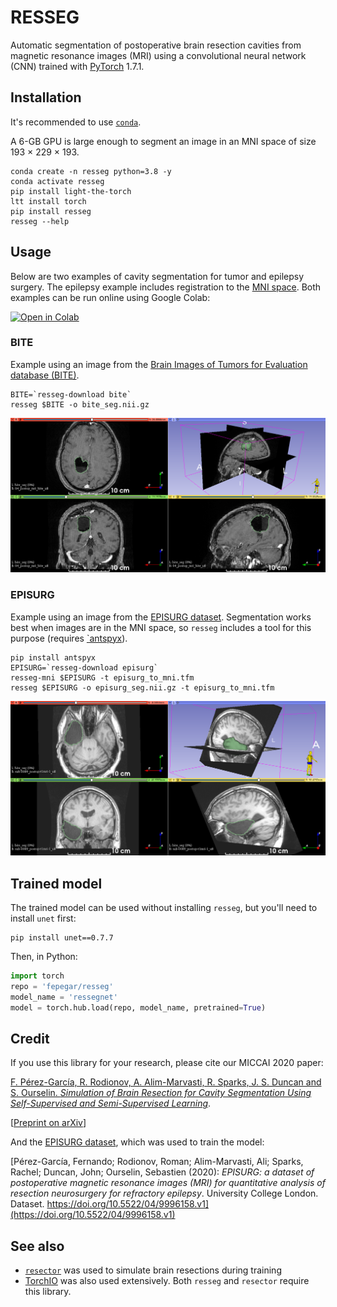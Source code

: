 # RESSEG

Automatic segmentation of postoperative brain resection cavities from magnetic resonance images (MRI) using a convolutional neural network (CNN) trained with [PyTorch](https://pytorch.org/) 1.7.1.

## Installation

It's recommended to use [`conda`](https://docs.conda.io/en/latest/miniconda.html).

A 6-GB GPU is large enough to segment an image in an MNI space of size 193 × 229 × 193.

```shell
conda create -n resseg python=3.8 -y
conda activate resseg
pip install light-the-torch
ltt install torch
pip install resseg
resseg --help
```

## Usage

Below are two examples of cavity segmentation for tumor and epilepsy surgery. The epilepsy example includes registration to the [MNI space](https://www.lead-dbs.org/about-the-mni-spaces/).
Both examples can be run online using Google Colab:

[![Open in Colab](https://colab.research.google.com/assets/colab-badge.svg)](https://colab.research.google.com/github/fepegar/resseg/blob/master/RESSEG.ipynb)

### BITE

Example using an image from the
[Brain Images of Tumors for Evaluation database (BITE)](http://nist.mni.mcgill.ca/?page_id=672).

```shell
BITE=`resseg-download bite`
resseg $BITE -o bite_seg.nii.gz
```

![Resection cavity segmented on an image from BITE](screenshots/bite.png)

### EPISURG

Example using an image from the [EPISURG dataset](https://doi.org/10.5522/04/9996158.v1).
Segmentation works best when images are in the MNI space, so `resseg` includes a tool
for this purpose (requires [`antspyx](https://antspyx.readthedocs.io/en/latest/?badge=latest)).

```shell
pip install antspyx
EPISURG=`resseg-download episurg`
resseg-mni $EPISURG -t episurg_to_mni.tfm
resseg $EPISURG -o episurg_seg.nii.gz -t episurg_to_mni.tfm
```

![Resection cavity segmented on an image from EPISURG](screenshots/episurg.png)

## Trained model

The trained model can be used without installing `resseg`, but you'll need to install `unet` first:

```shell
pip install unet==0.7.7
```

Then, in Python:

```python
import torch
repo = 'fepegar/resseg'
model_name = 'ressegnet'
model = torch.hub.load(repo, model_name, pretrained=True)
```

## Credit

If you use this library for your research, please cite our MICCAI 2020 paper:

[F. Pérez-García, R. Rodionov, A. Alim-Marvasti, R. Sparks, J. S. Duncan and S. Ourselin. *Simulation of Brain Resection for Cavity Segmentation Using Self-Supervised and Semi-Supervised Learning*](https://link.springer.com/chapter/10.1007%2F978-3-030-59716-0_12).

[[Preprint on arXiv](https://arxiv.org/abs/2006.15693)]

And the [EPISURG dataset](https://doi.org/10.5522/04/9996158.v1), which was used to train the model:

[Pérez-García, Fernando; Rodionov, Roman; Alim-Marvasti, Ali; Sparks, Rachel; Duncan, John; Ourselin, Sebastien (2020): *EPISURG: a dataset of postoperative magnetic resonance images (MRI) for quantitative analysis of resection neurosurgery for refractory epilepsy*. University College London. Dataset. https://doi.org/10.5522/04/9996158.v1](https://doi.org/10.5522/04/9996158.v1)

## See also

- [`resector`](https://github.com/fepegar/resector) was used to simulate brain resections during training
- [TorchIO](http://torchio.rtfd.io/) was also used extensively. Both `resseg` and `resector` require this library.
